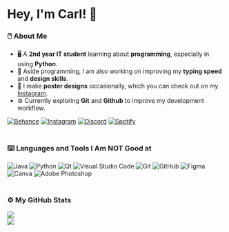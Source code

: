 # Hey, I'm Carl! 👋

### 🖱️ About Me
- 🖥️ A **2nd year IT student** learning about **programming**, especially in using **Python**.<br/>
- 🧩 Aside programming, I am also working on improving my **typing speed** and **design skills**.<br/>
- 🎨 I make **poster designs** occasionally, which you can check out on my [Instagram](https://instagram.com/cwrl.alt.del).<br/>
- ⚙️ Currently exploring **Git** and **Github** to improve my development workflow.<br/>

[![Behance](https://img.shields.io/badge/Behance-1769ff?style=plastic&logo=behance&logoColor=white)](https://behance.net/carlganalon) [![Instagram](https://img.shields.io/badge/Instagram-%23E4405F.svg?style=plastic&logo=Instagram&logoColor=white)](https://instagram.com/cwrlcarl) [![Discord](https://img.shields.io/badge/Discord-%235865F2.svg?style=plastic&logo=discord&logoColor=white)](https://discord.com/users/434953354821500937) [![Spotify](https://img.shields.io/badge/Spotify-1ED760?style=plastic&logo=spotify&logoColor=white)](https://open.spotify.com/user/31ea6dof5hyipm7bqwwhxhev7fyi)

### <br/>⌨️ Languages and Tools I Am NOT Good at
![Java](https://img.shields.io/badge/java-%23ED8B00.svg?style=plastic&logo=openjdk&logoColor=white) ![Python](https://img.shields.io/badge/python-3670A0?style=plastic&logo=python&logoColor=ffdd54) ![Qt](https://img.shields.io/badge/Qt-%23217346.svg?style=plastic&logo=Qt&logoColor=white) ![Visual Studio Code](https://img.shields.io/badge/Visual%20Studio%20Code-0078d7.svg?style=plastic&logo=visual-studio-code&logoColor=white) ![Git](https://img.shields.io/badge/git-%23F05033.svg?style=plastic&logo=git&logoColor=white) ![GitHub](https://img.shields.io/badge/github-%23121011.svg?style=plastic&logo=github&logoColor=white) ![Figma](https://img.shields.io/badge/figma-%23F24E1E.svg?style=plastic&logo=figma&logoColor=white) ![Canva](https://img.shields.io/badge/Canva-%2300C4CC.svg?style=plastic&logo=Canva&logoColor=white) ![Adobe Photoshop](https://img.shields.io/badge/adobe%20photoshop-%2331A8FF.svg?style=plastic&logo=adobe%20photoshop&logoColor=white)

### <br/>⚙️ My GitHub Stats
![](https://nirzak-streak-stats.vercel.app/?user=cwrlcarl&&theme=graywhite&hide_border=true)<br/>
![](https://github-readme-stats.vercel.app/api/top-langs/?username=cwrlcarl&theme=graywhite&hide_border=true&include_all_commits=false&count_private=false&layout=compact)

<!-- Proudly created with GPRM ( https://gprm.itsvg.in ) -->
